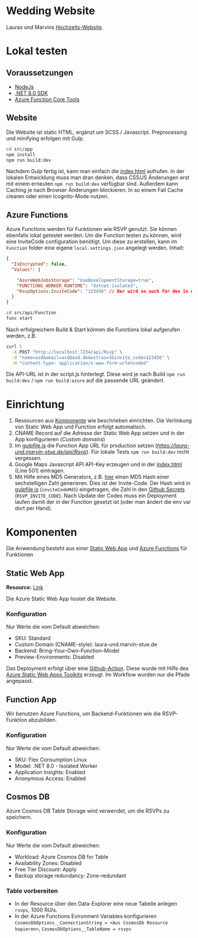 # Wedding Website

Lauras und Marvins [Hochzeits-Website](https://laura-und.marvin-stue.de).

# Lokal testen

## Voraussetzungen

- [NodeJs](https://nodejs.org/en)
- [.NET 8.0 SDK](https://dotnet.microsoft.com/en-us/download/dotnet/8.0)
- [Azure Function Core Tools](https://learn.microsoft.com/en-us/azure/azure-functions/functions-run-local?tabs=macos%2Cisolated-process%2Cnode-v4%2Cpython-v2%2Chttp-trigger%2Ccontainer-apps&pivots=programming-language-csharp#install-the-azure-functions-core-tools)

## Website

Die Website ist static HTML, ergänzt um SCSS / Javascript. Preprocessing und minifying erfolgen mit Gulp.

```bash
cd src/app
npm install
npm run build:dev
```

Nachdem Gulp fertig ist, kann man einfach die [index.html](./src/app/index.html) aufrufen.
In der lokalen Entwicklung muss man dran denken, dass CSS/JS Änderungen erst mit einem erneuten `npm run build:dev` verfügbar sind.
Außerdem kann Caching je nach Browser Änderungen blockieren. In so einem Fall Cache clearen oder einen Icognito-Mode nutzen.

## Azure Functions

Azure Functions werden für Funktionen wie RSVP genutzt. Sie können ebenfalls lokal getestet werden.
Um die Function testen zu können, wird eine InviteCode configuration benötigt. Um diese zu erstellen, kann im `Function` folder eine eigene `local.settings.json` angelegt werden.
Inhalt:

```json
{
  "IsEncrypted": false,
  "Values": {

    "AzureWebJobsStorage": "UseDevelopmentStorage=true",
    "FUNCTIONS_WORKER_RUNTIME": "dotnet-isolated",
    "RsvpOptions:InviteCode": "123456" // Der wird so auch für dev in der website gesetzt
  }
}
```

```bash
cd src/api/Function
func start
```

Nach erfolgreichem Build & Start können die Functions lokal aufgerufen werden, z.B.
```bash
curl \
  -X POST "http://localhost:7234/api/Rsvp" \
  -d "name=asd&email=asd@asd.de&extras=3&invite_code=123456" \
  -H "content-type: application/x-www-form-urlencoded"
```

Die API-URL ist in der script.js hinterlegt. Diese wird je nach Build `npm run build:dev` / `npm run build:azure` auf die passende URL geändert.

# Einrichtung

1. Ressourcen aus [Komponente](#komponenten) wie beschrieben einrichten. Die Verlinkung von Static Web App und Function erfolgt automatisch.
2. CNAME Record auf die Adresse der Static Web App setzen und in der App konfigurieren (*Custom domains*)
3. Im [gulpfile.js](./src/app/gulpfile.js) die Function App URL für production setzen (*<https://laura-und.marvin-stue.de/api/Rsvp>*). Für lokale Tests `npm run build:dev` nicht vergessen.
4. Google Maps Javascript API API-Key erzeugen und in der [index.html](./src/app/index.html) (Line 501) eintragen.
5. Mit Hilfe eines MD5 Generators, z.B. [hier](https://www.md5hashgenerator.com/) einen MD5 Hash einer sechstelligen Zahl generieren. Dies ist der Invite-Code. Der Hash wird in [gulpfile.js](./src/app/gulpfile.js) (`inviteCodeMd5`) eingetragen, die Zahl in den [Github Secrets](https://github.com/jabenz/wedding-website/settings/secrets/actions) (`RSVP_INVITE_CODE`). Nach Update der Codes muss ein Deployment laufen damit der in der Function gesetzt ist (oder man ändert die env var dort per Hand).

# Komponenten

Die Anwendung besteht aus einer [Static Web App](./src/app/) und [Azure Functions](./src/api/) für Funktionen

## Static Web App

**Resource:** [Link](https://portal.azure.com/#@hamburger-software.de/resource/subscriptions/9a9dbdfd-8117-4af8-8973-1a6e111f5f46/resourceGroups/wed-web/providers/Microsoft.Web/staticSites/wed-web/staticsite)

Die Azure Static Web App hostet die Website.

### Konfiguration

Nur Werte die vom Default abweichen:

- SKU: Standard
- Custom Domain (CNAME-style): laura-und.marvin-stue.de
- Backend: Bring-Your-Own-Function-Model
- Preview-Environments: Disabled

Das Deployment erfolgt über eine [Github-Action](./.github/workflows/azure-static-web-apps.yml).
Diese wurde mit Hilfe des [Azure Static Web Apps Toolkits](https://marketplace.visualstudio.com/items/?itemName=ms-azuretools.vscode-azurestaticwebapps) erzeugt.
Im Workflow wurden nur die Pfade angepasst.

## Function App

Wir benutzen Azure Functions, um Backend-Funktionen wie die RSVP-Funktion abzubilden.

### Konfiguration

Nur Werte die vom Default abweichen:

- SKU: Flex Consumption Linux
- Model: .NET 8.0 - Isolated Worker
- Application Insights: Enabled
- Anonymous Access: Enabled

## Cosmos DB

Azure Cosmos DB Table Storage wird verwendet, um die RSVPs zu speichern.

### Konfiguration

Nur Werte die vom Default abweichen:

- Workload: Azure Cosmos DB for Table
- Availability Zones: Disabled
- Free Tier Discount: Apply
- Backup storage redundancy: Zone-redundant

### Table vorbereiten

- In der Resource über den Data-Explorer eine neue Tabelle anlegen `rsvps`, 1000 RU/s.
- In der Azure Functions Evironment Variables konfigurieren `CosmosDbOptions__ConnectionString = <Aus CosmosDb Resource kopieren>`, `CosmosDbOptions__TableName = rsvps`
